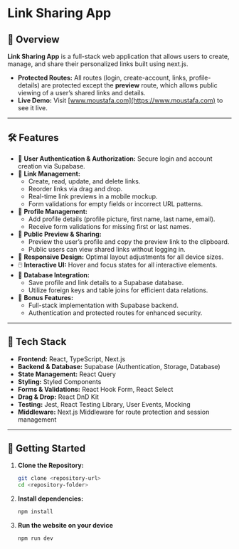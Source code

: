 # Link Sharing App

## 🚀 Overview

**Link Sharing App** is a full-stack web application that allows users to create, manage, and share their personalized links built using next.js.

- **Protected Routes:** All routes (login, create-account, links, profile-details) are protected except the **preview** route, which allows public viewing of a user’s shared links and details.
- **Live Demo:** Visit [www.moustafa.com](https://www.moustafa.com) to see it live.

---

## 🛠️ Features

- 🔑 **User Authentication & Authorization:** Secure login and account creation via Supabase.
- 📝 **Link Management:**
  - Create, read, update, and delete links.
  - Reorder links via drag and drop.
  - Real-time link previews in a mobile mockup.
  - Form validations for empty fields or incorrect URL patterns.
- 👤 **Profile Management:**
  - Add profile details (profile picture, first name, last name, email).
  - Receive form validations for missing first or last names.
- 📄 **Public Preview & Sharing:**
  - Preview the user’s profile and copy the preview link to the clipboard.
  - Public users can view shared links without logging in.
- 📱 **Responsive Design:** Optimal layout adjustments for all device sizes.
- 🖱️ **Interactive UI:** Hover and focus states for all interactive elements.
- 💾 **Database Integration:**
  - Save profile and link details to a Supabase database.
  - Utilize foreign keys and table joins for efficient data relations.
- 🧩 **Bonus Features:**
  - Full-stack implementation with Supabase backend.
  - Authentication and protected routes for enhanced security.

---

## 🧩 Tech Stack

- **Frontend:** React, TypeScript, Next.js
- **Backend & Database:** Supabase (Authentication, Storage, Database)
- **State Management:** React Query
- **Styling:** Styled Components
- **Forms & Validations:** React Hook Form, React Select
- **Drag & Drop:** React DnD Kit
- **Testing:** Jest, React Testing Library, User Events, Mocking
- **Middleware:** Next.js Middleware for route protection and session management

---

## 🚀 Getting Started

1. **Clone the Repository:**

   ```bash
   git clone <repository-url>
   cd <repository-folder>
   ```

2. **Install dependencies:**

   ```bash
   npm install
   ```

3. **Run the website on your device**

   ```bash
   npm run dev
   ```
